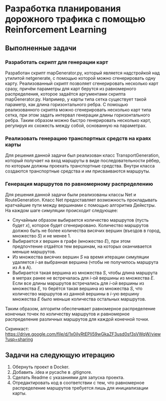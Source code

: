 # Разработка планирования дорожного трафика с помощью Reinforcement Learning

## Выполненные задачи

### Разработать скрипт для генерации карт

Разработан скрипт mapGenerator.py, который является надстройкой над утилитой netgenerate, с помощью которой можно сгенерировать одну карту. Реализованный скрипт позволяет сгенерировать несколько карт сразу, причём параметры для карт берутся из равномерного распределения, которое задаётся аргументами скрипта mapGenerator.py. Например, у карты типа сетка существует такой параметр, как длина горизонтального ребра. С помощью реализованного скрипта можно сгенерировать несколько карт типа сетка, при этом задать интервал генерации длины горизонтального ребра. Таким образом можно быстро генерировать несколько карт, регулируя их схожесть между собой, основанную на параметрах.

### Реализовать генерацию транспортных средств на краях карты

Для решения данной задачи был реализован класс TransportGeneration, который получает на вход маршруты в виде последовательности рёбер, по которым должны проехать транспортные средства. Внутри класса создаются транспортные средства и им присваиваются маршруты.

### Генерация маршрутов по равномерному распределению

Для решения данной задачи были реализованы классы Net и RouteGeneration. Класс Net предоставляет возможность прокладывать кратчайшие пути между вершинами с помощью алгоритма Дейкстры. На каждом шаге симуляции происходит следующее:

* Случайным образом выбирается количество маршрутов (пусть будет $x$), которое будет сгенерировано. Количество маршрутов должно быть не более количества висячих вершин (въездов в город, множество $S$) и не менее 1. 
* Выбирается $x$ вершин в графе (множество $E$), при этом предпочтение отдаётся тем вершинам, на которых оканчивается меньше маршрутов.
* Из множества висячих вершин $S$ на время итерации симуляции удаляется $i$-ая выбранная вершина (чтобы не получилось маршрута из A в A).
* Выбирается такая вершина из множества $S$, чтобы длина маршрута в метрах ранее не встречалась для $i$-ой вершины из множества $E$. Если все длины маршрутов встречались для $i$-ой вершины из множества $E$, то берётся такая вершина из множества $S$, что количество маршрутов из данной вершины в $i$-ую вершину множества $E$ было меньше количества остальных маршрутов.

Таким образом, алгоритм обеспечивает равномерное распределение конечных точек по количеству маршрутов и равномерное распределение различных маршрутов для каждой конечной точки.

Скринкаст: https://drive.google.com/file/d/1x0iIyRtEPli59wGkaZF3usd0sf3sVWqW/view?usp=sharing

## Задачи на следующую итерацию

1. Обернуть проект в Docker.
2. Добавить .idea и pycache в .gitignore.
3. Сделать Readme с указаниями для запуска проекта.
4. Отредактировать код в соответствии с тем, что равномерное распределение маршрутов требуется лишь для инициализации карты.